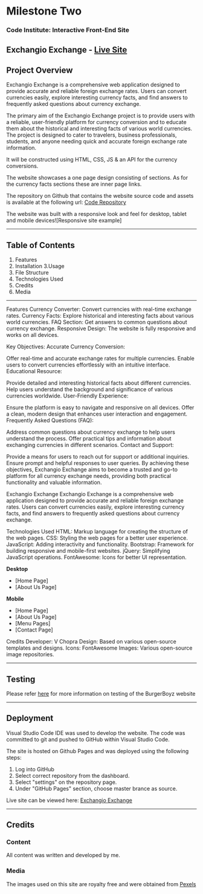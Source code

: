 # Milestone Two

### Code Institute: Interactive Front-End Site



## Exchangio Exchange - [Live Site](https://vchopra86.github.io/ExchangioExchange-milestone-project-two//)

## Project Overview
Exchangio Exchange is a comprehensive web application designed to provide accurate and reliable foreign exchange rates. Users can convert currencies easily, explore interesting currency facts, and find answers to frequently asked questions about currency exchange.

The primary aim of the Exchangio Exchange project is to provide users with a reliable, user-friendly platform for currency conversion and to educate them about the historical and interesting facts of various world currencies. The project is designed to cater to travelers, business professionals, students, and anyone needing quick and accurate foreign exchange rate information.

It will be constructed using HTML, CSS, JS & an API for the currency  conversions.

The website showcases a one page design consisting of sections. As for the currency facts sections these are inner page links.

The repository on Github that contains the website source code and assets is available at the following url: [Code Repository](https://github.com/VCHOPRA86/ExchangioExchange-milestone-project-two)

The website was built with a responsive look and feel for desktop, tablet and mobile devices![Responsive site example]

 - - - - 
## Table of Contents

1. Features
2. Installation
3.Usage
4. File Structure
5. Technologies Used
6. Credits
7. Media
 - - - -

Features
Currency Converter: Convert currencies with real-time exchange rates.
Currency Facts: Explore historical and interesting facts about various world currencies.
FAQ Section: Get answers to common questions about currency exchange.
Responsive Design: The website is fully responsive and works on all devices.

Key Objectives:
Accurate Currency Conversion:

Offer real-time and accurate exchange rates for multiple currencies.
Enable users to convert currencies effortlessly with an intuitive interface.
Educational Resource:

Provide detailed and interesting historical facts about different currencies.
Help users understand the background and significance of various currencies worldwide.
User-Friendly Experience:

Ensure the platform is easy to navigate and responsive on all devices.
Offer a clean, modern design that enhances user interaction and engagement.
Frequently Asked Questions (FAQ):

Address common questions about currency exchange to help users understand the process.
Offer practical tips and information about exchanging currencies in different scenarios.
Contact and Support:

Provide a means for users to reach out for support or additional inquiries.
Ensure prompt and helpful responses to user queries.
By achieving these objectives, Exchangio Exchange aims to become a trusted and go-to platform for all currency exchange needs, providing both practical functionality and valuable information.

Exchangio Exchange
Exchangio Exchange is a comprehensive web application designed to provide accurate and reliable foreign exchange rates. Users can convert currencies easily, explore interesting currency facts, and find answers to frequently asked questions about currency exchange.

 Technologies Used
HTML: Markup language for creating the structure of the web pages.
CSS: Styling the web pages for a better user experience.
JavaScript: Adding interactivity and functionality.
Bootstrap: Framework for building responsive and mobile-first websites.
jQuery: Simplifying JavaScript operations.
FontAwesome: Icons for better UI representation.


**Desktop**

* [Home Page]
* [About Us Page]


**Mobile**

* [Home Page]
* [About Us Page]
* [Menu Pages]
* [Contact Page]


Credits
Developer: V Chopra
Design: Based on various open-source templates and designs.
Icons: FontAwesome
Images: Various open-source image repositories.


 - - - - 


## Testing

Please refer [here](TESTING.md) for more information on testing of the BurgerBoyz website

 - - - - 

## Deployment
Visual Studio Code IDE was used to develop the website. The code was committed to git and pushed to GitHub within Visual Studio Code.

The site is hosted on Github Pages and was deployed using the following steps:

1. Log into GitHub
2. Select correct repository from the dashboard.
3. Select "settings" on the repository page.
4. Under "GitHub Pages" section, choose master brance as source.

Live site can be viewed here: [Exchangio Exchange](https://vchopra86.github.io/ExchangioExchange-milestone-project-two/)



 - - - - 

## Credits

### Content
All content was written and developed by me.


### Media
The images used on this site are royalty free and were obtained from [Pexels](https://www.pexels.com/)
